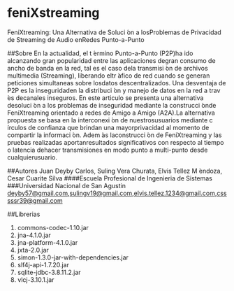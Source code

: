 # feniXstreaming
FeniXtreaming: Una Alternativa de Soluci ́on a losProblemas de Privacidad de Streaming de Audio enRedes Punto-a-Punto

##Sobre
En  la  actualidad,  el  t ́ermino  Punto-a-Punto  (P2P)ha  ido  alcanzando  gran  popularidad  entre  las  aplicaciones  degran  consumo  de  ancho  de  banda  en  la  red,  tal  es  el  caso  dela  transmisi ́on  de  archivos  multimedia  (Streaming),  liberando  eltr ́afico de red cuando se generan peticiones simultaneas sobre losdatos descentralizados. Una desventaja de P2P es la inseguridaden  la  distribuci ́on  y  manejo  de  datos  en  la  red  a  trav ́es  decanales inseguros. En este articulo se presenta una alternativa desoluci ́on a los problemas de inseguridad mediante la construcci ́onde  FeniXtreaming  orientado  a  redes  de  Amigo  a  Amigo  (A2A).La alternativa propuesta se basa en la interconexi ́on de nuestrosusuarios mediante c ́ırculos de confianza que brindan una mayorprivacidad al momento de compartir la informaci ́on. Adem ́as laconstrucci ́on de FeniXtreaming y las pruebas realizadas aportanresultados  significativos  con  respecto  al  tiempo  o  latencia  dehacer transmisiones en modo punto a multi-punto desde cualquierusuario.

##Autores
Juan Deyby Carlos, Suling Vera Churata, Elvis Tellez M ́endoza, Cesar Cuarite Silva
####Escuela Profesional de Ingenieria de Sistemas
###Universidad Nacional de San Agustin
deyby57@gmail.com,sulingv19@gmail.com,elvis.tellez.1234@gmail.com,csssssr39@gmail.com


##Librerias
1. commons-codec-1.10.jar
2. jna-4.1.0.jar
3. jna-platform-4.1.0.jar
4. jxta-2.0.jar
5. simon-1.3.0-jar-with-dependencies.jar
6. slf4j-api-1.7.20.jar
7. sqlite-jdbc-3.8.11.2.jar
8. vlcj-3.10.1.jar

